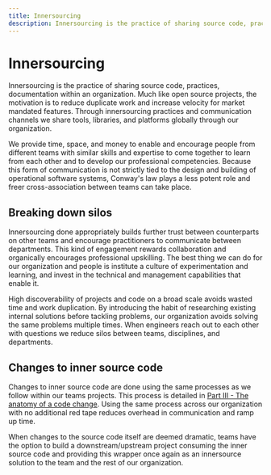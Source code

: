 ```yaml
---
title: Innersourcing
description: Innersourcing is the practice of sharing source code, practices, documentation within an organization. Much like open source projects, the motivation is to reduce duplicate work and increase velocity for market mandated features.
---
```


# Innersourcing

Innersourcing is the practice of sharing source code, practices, documentation within an organization. Much like open source projects, the motivation is to reduce duplicate work and increase velocity for market mandated features. Through innersourcing practices and communication channels we share tools, libraries, and platforms globally through our organization.

We provide time, space, and money to enable and encourage people from different teams with similar skills and expertise to come together to learn from each other and to develop our professional competencies. Because this form of communication is not strictly tied to the design and building of operational software systems, Conway's law plays a less potent role and freer cross-association between teams can take place.

## Breaking down silos

Innersourcing done appropriately builds further trust between counterparts on other teams and encourage practitioners to communicate between departments. This kind of engagement rewards collaboration and organically encourages professional upskilling. The best thing we can do for our organization and people is institute a culture of experimentation and learning, and invest in the technical and management capabilities that enable it.

High discoverability of projects and code on a broad scale avoids wasted time and work duplication. By introducing the habit of researching existing internal solutions before tackling problems, our organization avoids solving the same problems multiple times. When engineers reach out to each other with questions we reduce silos between teams, disciplines, and departments.

## Changes to inner source code

Changes to inner source code are done using the same processes as we follow within our teams projects. This process is detailed in [Part III - The anatomy of a code change](http://127.0.0.1:8000/book/anatomy-of-a-code-change/). Using the same process across our organization with no additional red tape reduces overhead in communication and ramp up time.

When changes to the source code itself are deemed dramatic, teams have the option to build a downstream/upstream project consuming the inner source code and providing this wrapper once again as an innersource solution to the team and the rest of our organization.
